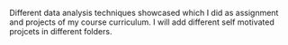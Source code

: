 Different data analysis techniques showcased which I did as assignment and projects of my course curriculum. I will add different self motivated projcets in different folders. 
